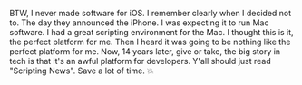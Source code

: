 BTW, I never made software for iOS. I remember clearly when I decided not to. The day they announced the iPhone. I was expecting it to run Mac software. I had a great scripting environment for the Mac. I thought this is it, the perfect platform for me. Then I heard it was going to be nothing like the perfect platform for me. Now, 14 years later, give or take, the big story in tech is that it's an awful platform for developers. Y'all should just read "Scripting News". Save a lot of time. :boom:
